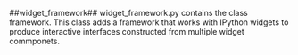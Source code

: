 ##widget_framework##
widget_framework.py contains the class framework. This class adds a
framework that works with IPython widgets to produce interactive
interfaces constructed from multiple widget commponets.
